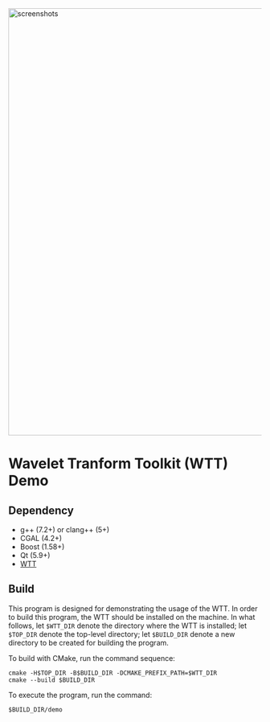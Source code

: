 <img src="https://github.com/sywe1/wtt-demo/blob/master/screenshots/screenshots.gif" width="850" alt="screenshots" />

Wavelet Tranform Toolkit (WTT) Demo
==================

Dependency
------------

* g++ (7.2+) or clang++ (5+)
* CGAL (4.2+)
* Boost (1.58+)
* Qt (5.9+)
* [WTT](https://github.com/uvic-aurora/wtt)

Build
----------------

This program is designed for demonstrating the usage of the WTT. In order to build this program, the WTT should be installed on the machine. In what follows, let `$WTT_DIR` denote the directory where the WTT is installed; let `$TOP_DIR` denote the top-level directory; let `$BUILD_DIR` denote a new directory to be created for building the program.

To build with CMake, run the command sequence:

```shell
cmake -H$TOP_DIR -B$BUILD_DIR -DCMAKE_PREFIX_PATH=$WTT_DIR
cmake --build $BUILD_DIR
```

To execute the program, run the command:

```shell
$BUILD_DIR/demo
```
